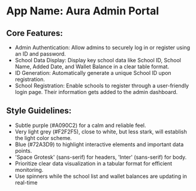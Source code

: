 # **App Name**: Aura Admin Portal

## Core Features:

- Admin Authentication: Allow admins to securely log in or register using an ID and password.
- School Data Display: Display key school data like School ID, School Name, Added Date, and Wallet Balance in a clear table format.
- ID Generation: Automatically generate a unique School ID upon registration.
- School Registration: Enable schools to register through a user-friendly login page. Their information gets added to the admin dashboard.

## Style Guidelines:

- Subtle purple (#A090C2) for a calm and reliable feel.
- Very light grey (#F2F2F5), close to white, but less stark, will establish the light color scheme.
- Blue (#72A3D9) to highlight interactive elements and important data points.
- 'Space Grotesk' (sans-serif) for headers, 'Inter' (sans-serif) for body.
- Prioritize clear data visualization in a tabular format for efficient monitoring.
- Use spinners while the school list and wallet balances are updating in real-time